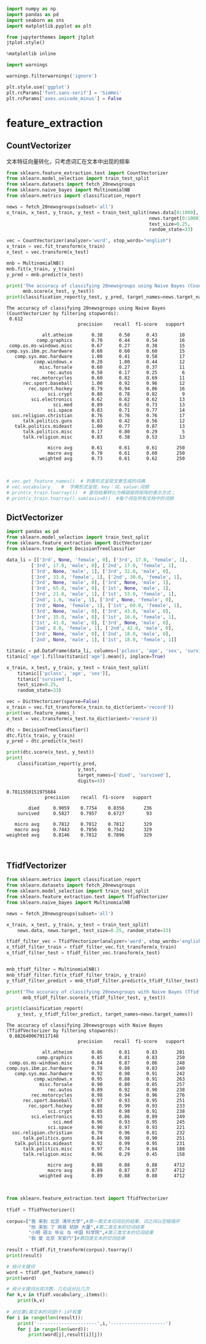 ```python
import numpy as np
import pandas as pd
import seaborn as sns
import matplotlib.pyplot as plt

from jupyterthemes import jtplot
jtplot.style()

%matplotlib inline

import warnings

warnings.filterwarnings('ignore')

plt.style.use('ggplot')
plt.rcParams['font.sans-serif'] = 'SimHei'
plt.rcParams['axes.unicode_minus'] = False
```

# feature_extraction

## CountVectorizer

文本特征向量转化，只考虑词汇在文本中出现的频率


```python
from sklearn.feature_extraction.text import CountVectorizer
from sklearn.model_selection import train_test_split
from sklearn.datasets import fetch_20newsgroups
from sklearn.naive_bayes import MultinomialNB
from sklearn.metrics import classification_report

news = fetch_20newsgroups(subset='all')
x_train, x_test, y_train, y_test = train_test_split(news.data[0:1000],
                                                    news.target[0:1000],
                                                    test_size=0.25,
                                                    random_state=33)

vec = CountVectorizer(analyzer='word', stop_words="english")
x_train = vec.fit_transform(x_train)
x_test = vec.transform(x_test)

mnb = MultinomialNB()
mnb.fit(x_train, y_train)
y_pred = mnb.predict(x_test)

print('The accuracy of classifying 20newsgroups using Naive Bayes (CountVectorizer by filtering stopwords):\n',
      mnb.score(x_test, y_test))
print(classification_report(y_test, y_pred, target_names=news.target_names))
```

    The accuracy of classifying 20newsgroups using Naive Bayes (CountVectorizer by filtering stopwords):
     0.612
                              precision    recall  f1-score   support
    
                 alt.atheism       0.38      0.50      0.43        10
               comp.graphics       0.70      0.44      0.54        16
     comp.os.ms-windows.misc       0.67      0.27      0.38        15
    comp.sys.ibm.pc.hardware       0.60      0.60      0.60        15
       comp.sys.mac.hardware       1.00      0.41      0.58        17
              comp.windows.x       0.28      1.00      0.44        12
                misc.forsale       0.60      0.27      0.37        11
                   rec.autos       0.50      0.17      0.25         6
             rec.motorcycles       0.60      0.82      0.69        11
          rec.sport.baseball       1.00      0.92      0.96        12
            rec.sport.hockey       0.79      0.94      0.86        16
                   sci.crypt       0.88      0.78      0.82         9
             sci.electronics       0.62      0.62      0.62        13
                     sci.med       0.89      0.62      0.73        13
                   sci.space       0.83      0.71      0.77        14
      soc.religion.christian       0.76      0.76      0.76        17
          talk.politics.guns       0.83      0.42      0.56        12
       talk.politics.mideast       1.00      0.77      0.87        13
          talk.politics.misc       0.17      0.80      0.29         5
          talk.religion.misc       0.83      0.38      0.53        13
    
                   micro avg       0.61      0.61      0.61       250
                   macro avg       0.70      0.61      0.60       250
                weighted avg       0.73      0.61      0.62       250


​    


```python
# vec.get_feature_names()  # 列表形式呈现文章生成的词典
# vec.vocabulary_   #  字典形式呈现，key：词，value:词频
# print(x_train.toarray())  # 是将结果转化为稀疏矩阵矩阵的表示方式；
# print(x_train.toarray().sum(axis=0))  #每个词在所有文档中的词频
```

## DictVectorizer




```python
import pandas as pd
from sklearn.model_selection import train_test_split
from sklearn.feature_extraction import DictVectorizer
from sklearn.tree import DecisionTreeClassifier

data_li = [['3rd', None, 'female', 0], ['3rd', 17.0, 'female', 1],
         ['3rd', 17.0, 'male', 0], ['2nd', 17.0, 'female', 1],
         ['3rd', None, 'male', 1], ['3rd', 32.0, 'male', 0],
         ['3rd', 33.0, 'female', 1], ['2nd', 30.0, 'female', 1],
         ['3rd', None, 'male', 0], ['3rd', None, 'male', 1],
         ['3rd', 65.0, 'male', 0], ['1st', None, 'male', 1],
         ['3rd', 21.0, 'male', 1], ['1st', 53.0, 'female', 1],
         ['2nd', 1.0, 'male', 1], ['3rd', None, 'female', 0],
         ['3rd', None, 'female', 1], ['1st', 60.0, 'female', 1],
         ['3rd', None, 'male', 0], ['3rd', 43.0, 'male', 0],
         ['3rd', 35.0, 'male', 0], ['1st', 16.0, 'female', 1],
         ['1st', 41.0, 'male', 0], ['3rd', None, 'male', 0],
         ['2nd', 8.0, 'female', 1], ['2nd', 42.0, 'male', 0],
         ['3rd', None, 'male', 0], ['2nd', 18.0, 'male', 0],
         ['2nd', None, 'male', 1], ['1st', 18.0, 'female', 1]]

titanic = pd.DataFrame(data_li, columns=['pclass', 'age', 'sex', 'survived'])
titanic['age'].fillna(titanic['age'].mean(), inplace=True)

x_train, x_test, y_train, y_test = train_test_split(
    titanic[['pclass', 'age', 'sex']],
    titanic['survived'],
    test_size=0.25,
    random_state=33)

vec = DictVectorizer(sparse=False)
x_train = vec.fit_transform(x_train.to_dict(orient='record'))
print(vec.feature_names_)
x_test = vec.transform(x_test.to_dict(orient='record'))

dtc = DecisionTreeClassifier()
dtc.fit(x_train, y_train)
y_pred = dtc.predict(x_test)

print(dtc.score(x_test, y_test))
print(
    classification_report(y_pred,
                          y_test,
                          target_names=['died', 'survived'],
                          digits=4))
```

    0.7811550151975684
                  precision    recall  f1-score   support
    
            died     0.9059    0.7754    0.8356       236
        survived     0.5827    0.7957    0.6727        93
    
       micro avg     0.7812    0.7812    0.7812       329
       macro avg     0.7443    0.7856    0.7542       329
    weighted avg     0.8146    0.7812    0.7896       329


​    



## TfidfVectorizer


```python
from sklearn.metrics import classification_report
from sklearn.datasets import fetch_20newsgroups
from sklearn.model_selection import train_test_split
from sklearn.feature_extraction.text import TfidfVectorizer
from sklearn.naive_bayes import MultinomialNB

news = fetch_20newsgroups(subset='all')

x_train, x_test, y_train, y_test = train_test_split(
    news.data, news.target, test_size=0.25, random_state=33)

tfidf_filter_vec = TfidfVectorizer(analyzer='word', stop_words='english')
x_tfidf_filter_train = tfidf_filter_vec.fit_transform(x_train)
x_tfidf_filter_test = tfidf_filter_vec.transform(x_test)


mnb_tfidf_filter = MultinomialNB()
mnb_tfidf_filter.fit(x_tfidf_filter_train, y_train)
y_tfidf_filter_predict = mnb_tfidf_filter.predict(x_tfidf_filter_test)

print('The accuracy of classifying 20newsgroups with Naive Bayes (TfidfVectorizer by filtering stopwords):\n',
      mnb_tfidf_filter.score(x_tfidf_filter_test, y_test))

print(classification_report(
    y_test, y_tfidf_filter_predict, target_names=news.target_names))


```



    The accuracy of classifying 20newsgroups with Naive Bayes (TfidfVectorizer by filtering stopwords):
     0.8826400679117148
                              precision    recall  f1-score   support
    
                 alt.atheism       0.86      0.81      0.83       201
               comp.graphics       0.85      0.81      0.83       250
     comp.os.ms-windows.misc       0.84      0.87      0.86       248
    comp.sys.ibm.pc.hardware       0.78      0.88      0.83       240
       comp.sys.mac.hardware       0.92      0.90      0.91       242
              comp.windows.x       0.95      0.88      0.91       263
                misc.forsale       0.90      0.80      0.85       257
                   rec.autos       0.89      0.92      0.90       238
             rec.motorcycles       0.98      0.94      0.96       276
          rec.sport.baseball       0.97      0.93      0.95       251
            rec.sport.hockey       0.88      0.99      0.93       233
                   sci.crypt       0.85      0.98      0.91       238
             sci.electronics       0.93      0.86      0.89       249
                     sci.med       0.96      0.93      0.95       245
                   sci.space       0.90      0.97      0.93       221
      soc.religion.christian       0.70      0.96      0.81       232
          talk.politics.guns       0.84      0.98      0.90       251
       talk.politics.mideast       0.92      0.99      0.95       231
          talk.politics.misc       0.97      0.74      0.84       188
          talk.religion.misc       0.96      0.29      0.45       158
    
                   micro avg       0.88      0.88      0.88      4712
                   macro avg       0.89      0.87      0.87      4712
                weighted avg       0.89      0.88      0.88      4712

​    

```python
from sklearn.feature_extraction.text import TfidfVectorizer
 
tfidf = TfidfVectorizer()
 
corpus=["我 来到 北京 清华大学",#第一类文本切词后的结果，词之间以空格隔开
        "他 来到 了 网易 杭研 大厦",#第二类文本的切词结果
        "小明 硕士 毕业 与 中国 科学院",#第三类文本的切词结果
        "我 爱 北京 天安门"]#第四类文本的切词结果
 
result = tfidf.fit_transform(corpus).toarray()
print(result)

# 统计关键词
word = tfidf.get_feature_names()
print(word)

# 统计关键词出现次数，几句话对比几次
for k,v in tfidf.vocabulary_.items():
    print(k,v)
    
# 对比第i类文本的词语tf-idf权重
for i in range(len(result)):
    print('----------------------',i,'--------------------')
    for j in range(len(word)):
        print(word[j],result[i][j])
```


